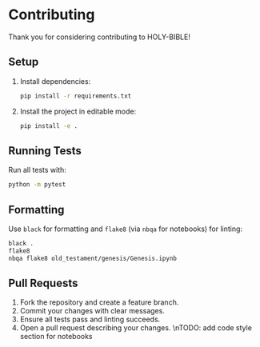 # Contributing

Thank you for considering contributing to HOLY-BIBLE!

## Setup
1. Install dependencies:
   ```bash
   pip install -r requirements.txt
   ```
2. Install the project in editable mode:
   ```bash
   pip install -e .
   ```

## Running Tests
Run all tests with:
```bash
python -m pytest
```

## Formatting
Use `black` for formatting and `flake8` (via `nbqa` for notebooks) for linting:
```bash
black .
flake8
nbqa flake8 old_testament/genesis/Genesis.ipynb
```

## Pull Requests
1. Fork the repository and create a feature branch.
2. Commit your changes with clear messages.
3. Ensure all tests pass and linting succeeds.
4. Open a pull request describing your changes.
\nTODO: add code style section for notebooks
